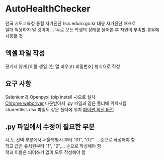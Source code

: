 # AutoHealthChecker
전국 시도교육청 통합 자가진단 hcs.eduro.go.kr 대응 자가진단 매크로  
절대 악용하지 말 것이며, 구두로 모든 학생의 상태를 물어본 후 자원이 부족할 경우에 사용할 것

## 엑셀 파일 작성 
끊기지 않게 [이름 생일 (한 열 비우고) 비밀번호] 형식으로 작성  

## 요구 사항
Selenium과 Openpyxl (pip install ~)으로 설치  
[Chrome webdriver](https://chromedriver.chromium.org/downloads) 다운받아서 .py 파일과 같은 폴더에 위치시킴  
studentlist.xlsx 파일도 같은 폴더에 위치
[파이썬 최신 버전](https://www.python.org/downloads/)

## .py 파일에서 수정이 필요한 부분  
시,도 선택 부분에서 서울특별시 부터 "01", "02" ... 순으로 작성해야 함  
학교 급은 유치원부터 "1", "2",... 순으로 작성해야 함  
학교 이름은 띄어쓰기 없이 모두 작성해야 함 
